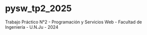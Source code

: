 # pysw_tp2_2025
Trabajo Práctico N°2 - Programación y Servicios Web - Facultad de Ingeniería - U.N.Ju - 2024

